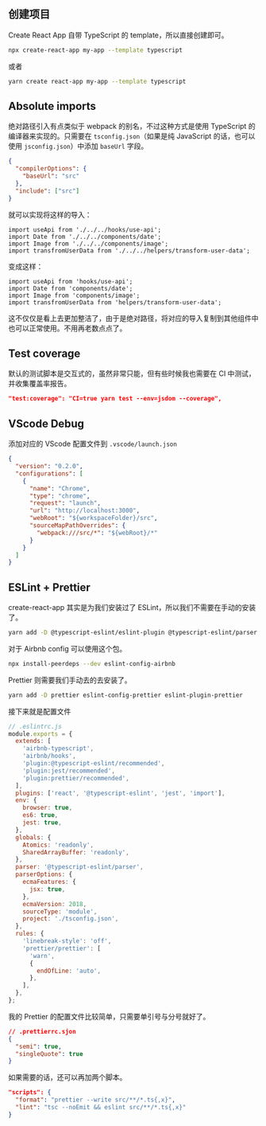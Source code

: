 ## 创建项目

Create React App 自带 TypeScript 的 template，所以直接创建即可。

```bash
npx create-react-app my-app --template typescript
```

或者

```bash
yarn create react-app my-app --template typescript
```

## Absolute imports

绝对路径引入有点类似于 webpack 的别名，不过这种方式是使用 TypeScript 的编译器来实现的。只需要在 `tsconfig.json`（如果是纯 JavaScript 的话，也可以使用 `jsconfig.json`）中添加 `baseUrl` 字段。

```json
{
  "compilerOptions": {
    "baseUrl": "src"
  },
  "include": ["src"]
}
```

就可以实现将这样的导入：

```tsx
import useApi from './../../hooks/use-api';
import Date from './../../components/date';
import Image from './../../components/image';
import transfromUserData from './../../helpers/transform-user-data';
```

变成这样：

```tsx
import useApi from 'hooks/use-api';
import Date from 'components/date';
import Image from 'components/image';
import transfromUserData from 'helpers/transform-user-data';
```

这不仅仅是看上去更加整洁了，由于是绝对路径，将对应的导入复制到其他组件中也可以正常使用。不用再老数点点了。

## Test coverage

默认的测试脚本是交互式的，虽然非常只能，但有些时候我也需要在 CI 中测试，并收集覆盖率报告。

```json
"test:coverage": "CI=true yarn test --env=jsdom --coverage",
```

## VScode Debug

添加对应的 VScode 配置文件到 `.vscode/launch.json`

```json
{
  "version": "0.2.0",
  "configurations": [
    {
      "name": "Chrome",
      "type": "chrome",
      "request": "launch",
      "url": "http://localhost:3000",
      "webRoot": "${workspaceFolder}/src",
      "sourceMapPathOverrides": {
        "webpack:///src/*": "${webRoot}/*"
      }
    }
  ]
}
```

## ESLint + Prettier

create-react-app 其实是为我们安装过了 ESLint，所以我们不需要在手动的安装了。

```bash
yarn add -D @typescript-eslint/eslint-plugin @typescript-eslint/parser eslint-config-airbnb-typescript eslint-plugin-jest
```

对于 Airbnb config 可以使用这个包。

```bash
npx install-peerdeps --dev eslint-config-airbnb
```

Prettier 则需要我们手动去的去安装了。

```bash
yarn add -D prettier eslint-config-prettier eslint-plugin-prettier
```

接下来就是配置文件

```js
// .eslintrc.js
module.exports = {
  extends: [
    'airbnb-typescript',
    'airbnb/hooks',
    'plugin:@typescript-eslint/recommended',
    'plugin:jest/recommended',
    'plugin:prettier/recommended',
  ],
  plugins: ['react', '@typescript-eslint', 'jest', 'import'],
  env: {
    browser: true,
    es6: true,
    jest: true,
  },
  globals: {
    Atomics: 'readonly',
    SharedArrayBuffer: 'readonly',
  },
  parser: '@typescript-eslint/parser',
  parserOptions: {
    ecmaFeatures: {
      jsx: true,
    },
    ecmaVersion: 2018,
    sourceType: 'module',
    project: './tsconfig.json',
  },
  rules: {
    'linebreak-style': 'off',
    'prettier/prettier': [
      'warn',
      {
        endOfLine: 'auto',
      },
    ],
  },
};
```

我的 Prettier 的配置文件比较简单，只需要单引号与分号就好了。

```json
// .prettierrc.sjon
{
  "semi": true,
  "singleQuote": true
}
```

如果需要的话，还可以再加两个脚本。

```json
"scripts": {
  "format": "prettier --write src/**/*.ts{,x}",
  "lint": "tsc --noEmit && eslint src/**/*.ts{,x}"
}
```
